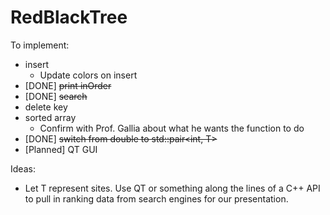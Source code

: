 # RedBlackTree

To implement:
- insert
  - Update colors on insert
- [DONE] ~~print inOrder~~
- [DONE] ~~search~~
- delete key
- sorted array
  - Confirm with Prof. Gallia about what he wants the function to do
- [DONE] ~~switch from double to std::pair\<int, T\>~~
- [Planned] QT GUI

Ideas:
  - Let T represent sites. Use QT or something along the lines of a C++ API to pull in ranking data from search engines for our presentation.
